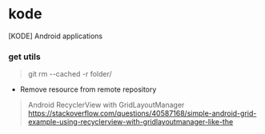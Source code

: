 # kode
[KODE] Android applications

### get utils

> git rm --cached -r folder/ 
- Remove resource from remote repository

> Android RecyclerView with GridLayoutManager
https://stackoverflow.com/questions/40587168/simple-android-grid-example-using-recyclerview-with-gridlayoutmanager-like-the
